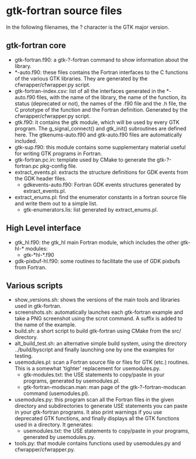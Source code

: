 # gtk-fortran source files

In the following filenames, the ? character is the GTK major version.

## gtk-fortran core

- gtk-fortran.f90: a gtk-?-fortran command to show information about the library.
- *-auto.f90: these files contains the Fortran interfaces to the C functions of the various GTK libraries. They are generated by the cfwrapper/cfwrapper.py script.
- gtk-fortran-index.csv: list of all the interfaces generated in the *-auto.f90 files, with the name of the library, the name of the function, its status (deprecated or not), the names of the .f90 file and the .h file, the C prototype of the function and the Fortran definition. Generated by the cfwrapper/cfwrapper.py script.
- gtk.f90: it contains the gtk module, which will be used by every GTK program. The g_signal_connect() and gtk_init() subroutines are defined here. The gtkenums-auto.f90 and gtk-auto.f90 files are automatically included.
- gtk-sup.f90: this module contains some supplementary material useful for writing GTK programs in Fortran.
- gtk-fortran.pc.in: template used by CMake to generate the gtk-?-fortran.pc pkg-config file.
- extract_events.pl: extracts the structure definitions for GDK events from the GDK header files.
  - gdkevents-auto.f90: Fortran GDK events structures generated by extract_events.pl.
- extract_enums.pl: find the enumerator constants in a fortran source file and write them out to a simple list.
  - gtk-enumerators.lis: list generated by extract_enums.pl.

## High Level interface

- gtk_hl.f90: the gtk_hl main Fortran module, which includes the other gtk-hl-\* modules:
  - gtk-\*hl-\*.f90
- gdk-pixbuf-hl.f90: some routines to facilitate the use of GDK pixbufs from Fortran.

## Various scripts

- show_versions.sh: shows the versions of the main tools and libraries used in gtk-fortran.
- screenshots.sh: automatically launches each gtk-fortran example and take a PNG screenshot using the scrot command. A suffix is added to the name of the example.
- build.sh: a short script to build gtk-fortran using CMake from the src/ directory.
- alt_build_test.sh: an alternative simple build system, using the directory ../build/byscript and finally launching one by one the examples for testing.
- usemodules.pl: scan a Fortran source file or files for GTK (etc.) routines. This is a somewhat 'tighter' replacement for usemodules.py.
  - gtk-modules.txt: the USE statements to copy/paste in your programs, generated by usemodules.pl.
  - gtk-fortran-modscan.man: man page of the gtk-?-fortran-modscan command (usemodules.pl).
- usemodules.py: this program scan all the Fortran files in the given directory and subdirectories to generate USE statements you can paste in your gtk-fortran programs. It also print warnings if you use deprecated GTK functions, and finally displays all the GTK functions used in a directory. It generates:
  - usemodules.txt: the USE statements to copy/paste in your programs, generated by usemodules.py.
- tools.py: that module contains functions used by usemodules.py and cfwrapper/cfwrapper.py.

